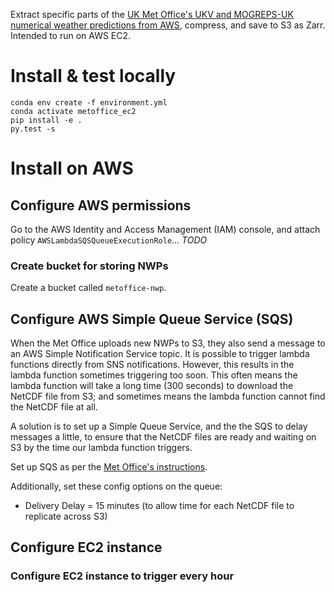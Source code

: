Extract specific parts of the [UK Met Office's UKV and MOGREPS-UK numerical weather predictions from AWS](https://registry.opendata.aws/uk-met-office/), compress, and save to S3 as Zarr.  Intended to run on AWS EC2.


# Install & test locally

```
conda env create -f environment.yml 
conda activate metoffice_ec2
pip install -e .
py.test -s
```

# Install on AWS

## Configure AWS permissions

Go to the AWS Identity and Access Management (IAM) console, and attach policy `AWSLambdaSQSQueueExecutionRole`... *TODO*


### Create bucket for storing NWPs

Create a bucket called `metoffice-nwp`.


## Configure AWS Simple Queue Service (SQS)

When the Met Office uploads new NWPs to S3, they also send a message to an AWS Simple Notification Service topic.  It is possible to trigger lambda functions directly from SNS notifications.  However, this results in the lambda function sometimes triggering too soon.  This often means the lambda function will take a long time (300 seconds) to download the NetCDF file from S3; and sometimes means the lambda function cannot find the NetCDF file at all.

A solution is to set up a Simple Queue Service, and the the SQS to delay messages a little, to ensure that the NetCDF files are ready and waiting on S3 by the time our lambda function triggers.

Set up SQS as per the [Met Office's instructions](https://github.com/MetOffice/aws-earth-examples/blob/master/examples/2.%20Subscribing%20to%20data.ipynb).

Additionally, set these config options on the queue:

* Delivery Delay = 15 minutes (to allow time for each NetCDF file to replicate across S3)


## Configure EC2 instance


### Configure EC2 instance to trigger every hour
